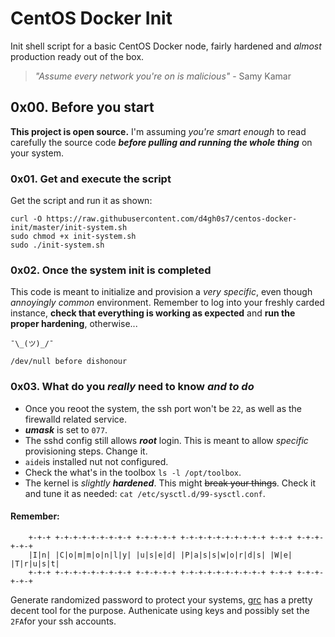 # CentOS Docker Init
Init shell script for a basic CentOS Docker node, fairly hardened and *almost* production ready out of the box.

>*"Assume every network you're on is malicious"*
>							- Samy Kamar

## 0x00. Before you start
**This project is open source.** I'm assuming *you're smart enough* to read carefully the source code ***before pulling and running the whole thing*** on your system.

### 0x01. Get and execute the script
Get the script and run it as shown:

```vim
curl -O https://raw.githubusercontent.com/d4gh0s7/centos-docker-init/master/init-system.sh
sudo chmod +x init-system.sh
sudo ./init-system.sh
```

### 0x02. Once the system init is completed
This code is meant to initialize and provision a *very specific*, even though *annoyingly common* environment.
Remember to log into your freshly carded instance, **check that everything is working as expected** and **run the proper hardening**, otherwise... 
```
¯\_(ツ)_/¯

/dev/null before dishonour
```

### 0x03. What do you _really_ need to know _and to do_
- Once you reoot the system, the ssh port won't be `22`, as well as the firewalld related service.
- ***umask*** is set to `077`.
- The sshd config still allows ***_root_*** login. This is meant to allow *specific* provisioning steps. Change it.
- `aide`is installed nut not configured.
- Check the what's in the toolbox `ls -l /opt/toolbox`.
- The kernel is _slightly_ ***hardened***. This might ~~break your things~~. Check it and tune it as needed: `cat /etc/sysctl.d/99-sysctl.conf`.
#### Remember:
		+-+-+ +-+-+-+-+-+-+-+-+ +-+-+-+-+ +-+-+-+-+-+-+-+-+-+ +-+-+ +-+-+-+-+-+
		|I|n| |C|o|m|m|o|n|l|y| |u|s|e|d| |P|a|s|s|w|o|r|d|s| |W|e| |T|r|u|s|t|
		+-+-+ +-+-+-+-+-+-+-+-+ +-+-+-+-+ +-+-+-+-+-+-+-+-+-+ +-+-+ +-+-+-+-+-+
Generate randomized password to protect your systems, [grc](https://www.grc.com/passwords.htm) has a pretty decent tool for the purpose.
Authenicate using keys and possibly set the `2FA`for your ssh accounts.